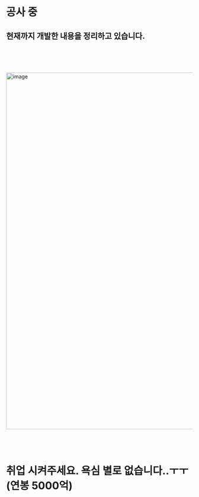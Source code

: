 # 공사 중
## 현재까지 개발한 내용을 정리하고 있습니다.

<br/>
<br/>
<br/>
<br/>
<img width="961" alt="image" src="https://github.com/mb5ss95/mb5ss95/assets/60500325/38465dc6-9a54-4c84-aef2-841cc521ed25">
<br/>
<br/>
<br/>
<br/>

# 취업 시켜주세요. 욕심 별로 없습니다..ㅜㅜ (연봉 5000억)
